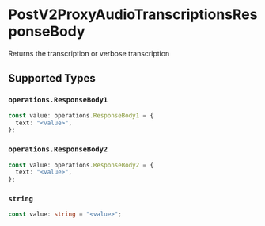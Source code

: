 # PostV2ProxyAudioTranscriptionsResponseBody

Returns the transcription or verbose transcription


## Supported Types

### `operations.ResponseBody1`

```typescript
const value: operations.ResponseBody1 = {
  text: "<value>",
};
```

### `operations.ResponseBody2`

```typescript
const value: operations.ResponseBody2 = {
  text: "<value>",
};
```

### `string`

```typescript
const value: string = "<value>";
```

